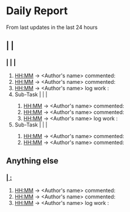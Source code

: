 # Daily Report <DD-MMM-YYYY>

From last updates in the last 24 hours

## [<Epic KEY>](<Epic URL>) | <Epic Status> | <Epic Summary>

### <Task Type> | [<Task KEY>](<Task URL>) | <Task Status> | <Task Summary>

1. <HH:MM> → <Author's name> commented: <comment-content>
2. <HH:MM> → <Author's name> commented: <comment-content>
3. <HH:MM> → <Author's name> log work <worklog-time>: <worklog-content>
4. Sub-Task | [<Sub-Task KEY>](<Sub-Task URL>) | <Task Status> | <Task Summary>
   1. <HH:MM> → <Author's name> commented: <comment-content>
   2. <HH:MM> → <Author's name> commented: <comment-content>
   3. <HH:MM> → <Author's name> log work <worklog-time>: <worklog-content>
5. Sub-Task | [<Sub-Task KEY>](<Sub-Task URL>) | <Task Status> | <Task Summary>
   1. <HH:MM> → <Author's name> commented: <comment-content>
   2. <HH:MM> → <Author's name> commented: <comment-content>

## Anything else

### [<Task Type> | <Task KEY> <Task Status>: <Task Summary>](<Task URL>)

1. <HH:MM> → <Author's name> commented: <comment-content>
2. <HH:MM> → <Author's name> commented: <comment-content>
3. <HH:MM> → <Author's name> log work <worklog-time>: <worklog-content>